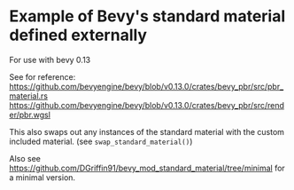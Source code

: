 # Example of Bevy's standard material defined externally

For use with bevy 0.13

See for reference:
https://github.com/bevyengine/bevy/blob/v0.13.0/crates/bevy_pbr/src/pbr_material.rs
https://github.com/bevyengine/bevy/blob/v0.13.0/crates/bevy_pbr/src/render/pbr.wgsl

This also swaps out any instances of the standard material with the custom included material. (see `swap_standard_material()`)

Also see https://github.com/DGriffin91/bevy_mod_standard_material/tree/minimal for a minimal version.